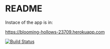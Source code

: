 # README

Instace of the app is in:

https://blooming-hollows-23709.herokuapp.com

[![Build Status](https://travis-ci.org/tuomkar/wadror.png)](https://travis-ci.org/tuomokar/wadror)